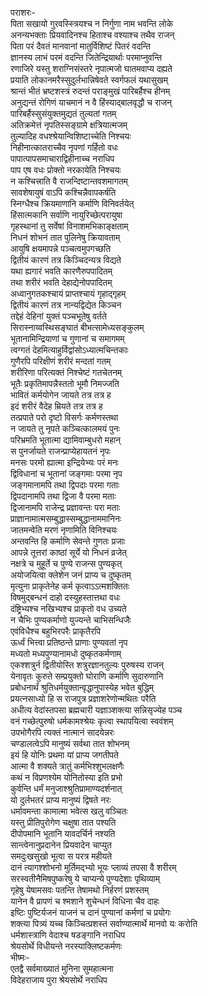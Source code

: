 पराशरः-   
पिता सखायो गुरवस्स्त्रियश्च न निर्गुणा नाम भवन्ति लोके  
अनन्यभक्ताः प्रियवादिनश्च हिताश्च वश्याश्च तथैव राजन्  
पिता परं दैवतं मानवानां मातुर्विशिष्टं पितरं वदन्ति  
ज्ञानस्य लाभं परमं वदन्ति जितेन्द्रियार्थाः परमाप्नुवन्ति  
रणाजिरे यस्तु शराग्निसंस्तरे नृपात्मजो घातमवाप्य दह्यते  
प्रयाति लोकानमरैस्सुदुर्लभान्निषेवते स्वर्गफलं यथासुखम्  
श्रान्तं भीतं भ्रष्टशस्त्रं रुदन्तं पराङ्मुखं पारिबर्हैश्च हीनम्  
अनुद्यन्तं रोगिणं याचमानं न वै हिंस्याद्बालवृद्धौ च राजन्  
पारिबर्हैस्सुसंयुक्तमुद्यतं तुल्यतां गतम्  
अतिक्रमेत्तं नृपतिस्सङ्ग्रामे क्षत्रियात्मजम्  
तुल्यादिह वधश्श्रेयान्विशिष्टाच्चेति निश्चयः  
निहीनात्कातराच्चैव नृपणां गर्हितो वधः  
पापात्पापसमाचाराद्विहीनाच्च नराधिप  
पाप एष वधः प्रोक्तो नरकायेति निश्चयः  
न कश्चित्त्राति वै राजन्दिष्टान्तवशमागतम्  
सावशेषायुषं वाऽपि कश्चिन्नैवापकर्षति  
स्निग्धैश्च क्रियमाणानि कर्माणि विनिवर्तयेत्  
हिंसात्मकानि सर्वाणि नायुरिच्छेत्परायुषा  
गृहस्थानां तु सर्वेषां विनाशमभिकाङ्क्षताम्  
निधनं शोभनं तात पुलिनेषु क्रियावताम्  
आयुषि क्षयमापन्ने पञ्चत्वमुपगच्छति  
द्वितीयं कारणं तत्र किञ्चिदन्यत्र विद्यते  
यथा ह्यगारं भवति कारणैरुपपादितम्  
तथा शरीरं भवति देहाद्येनोपपादितम्  
अध्वानुगतकश्चायं प्राप्तश्चायं गृहाद्गृहम्  
द्वितीयं कारणं तत्र नान्यद्विद्येत किञ्चन  
तद्देहं देहिनां युक्तं पञ्चभूतेषु वर्तते  
सिरास्नाय्वस्थिसङ्घातं बीभत्सामेध्यसङ्कुलम्  
भूतानामिन्द्रियाणां च गुणानां च समागमम्  
त्वग्गतं देहमित्याहुर्विद्वांसोऽध्यात्मचिन्तकाः  
गुणैरपि परिक्षीणं शरीरं मन्दतां गतम्  
शरीरिणा परित्यक्तं निश्चेष्टं गतचेतनम्  
भूतैः प्रकृतिमापन्नैस्ततो भूमौ निमज्जति  
भावितं कर्मयोगेन जायते तत्र तत्र ह  
इदं शरीरं वैदेह म्रियते तत्र तत्र ह  
तत्प्रपाते परो दृष्टो विसर्गः कर्मणस्तथा  
न जायते तु नृपते कञ्चित्कालमयं पुनः  
परिभ्रमति भूतात्मा द्यामिवाम्बुधरो महान्  
स पुनर्जायते राजन्प्राप्येहायतनं नृपः  
मनसः परमो ह्यात्मा इन्द्रियेभ्यः परं मनः  
द्विविधानां च भूतानां जङ्गमाः परमा नृप  
जङ्गमानामपि तथा द्विपदाः परमा गताः  
द्विपदानामपि तथा द्विजा वै परमा मताः  
द्विजानामपि राजेन्द्र प्रज्ञावन्तः परा मताः  
प्राज्ञानामात्मसम्बुद्धास्सम्बुद्धानाममानिनः  
जातमन्वेति मरणं नृणामिति विनिश्चयः  
अन्तवन्ति हि कर्माणि सेवन्ते गुणतः प्रजाः  
आपन्ने तूत्तरां काष्ठां सूर्ये यो निधनं व्रजेत्  
नक्षत्रे च मुहूर्ते च पुण्ये राजन्स पुण्यकृत्  
अयोजयित्वा क्लेशेन जनं प्राप्य च दुष्कृतम्  
मृत्युना प्राकृतेनेह कर्म कृत्वाऽऽत्मशक्तितः  
विषमुद्बन्धनं दाहो दस्युहस्तात्तथा वधः  
दंष्ट्रिभ्यश्च नखिभ्यश्च प्राकृतो वध उच्यते  
न चैभिः पुण्यकर्माणो युज्यन्ते चाभिसन्धिजैः  
एवंविधैश्च बहुभिरपरैः प्राकृतैरपि  
ऊर्ध्वं भित्त्वा प्रतिष्ठन्ते प्राणाः पुण्यवतां नृप  
मध्यतो मध्यपुण्यानामधो दुष्कृतकर्मणाम्  
एकश्शत्रुर्न द्वितीयोस्ति शत्रुरज्ञानतुल्यः पुरुषस्य राजन्  
येनावृतः कुरुते सम्प्रयुक्तो घोराणि कर्माणि सुदारुणानि  
प्रबोधनार्थं श्रुतिधर्मयुक्तान्वृद्धानुपास्येह भवेत बुद्धिम्  
प्रयत्नसाध्यो हि स राजपुत्र प्रज्ञाशरेणोन्मथितः परैति  
अधीत्य वेदांस्तपसा ब्रह्मचारी यज्ञाञ्शक्त्या सन्निसृज्येह पञ्च  
वनं गच्छेत्पुरुषो धर्मकामश्श्रेयः कृत्वा स्थापयित्वा स्ववंशम्  
उपभोगैरपि त्यक्तं नात्मानं सादयेन्नरः  
चण्डालत्वेऽपि मानुष्यं सर्वथा तात शोभनम्  
इयं हि योनिः प्रथमा यां प्राप्य जगतीपते  
आत्मा वै शक्यते त्रातुं कर्मभिश्शुभलक्षणैः  
कथं न विप्रणश्येम योनितोस्या इति प्रभो  
कुर्वन्ति धर्मं मनुजाश्श्रुतिप्रामाण्यदर्शनात्  
यो दुर्लभतरं प्राप्य मानुष्यं द्विषते नरः  
धर्मावमन्ता कामात्मा भवेत्स खलु वञ्चितः  
यस्तु प्रीतिपुरोगेण चक्षुषा तात पश्यति  
दीपोपमानि भूतानि यावदर्चिर्न नश्यति  
सान्त्वेनानुप्रदानेन प्रियवादेन चाप्युत  
समदुःखसुखो भूत्वा स परत्र महीयते  
दानं त्यागश्शोभनो मुर्तिमद्भ्यो भूयः प्लाव्यं तपसा वै शरीरम्  
सरस्वतीनैमिषपुष्करेषु ये चाप्यन्ये पुण्यदेशाः पृथिव्याम्  
गृहेषु येषामसवः पतन्ति तेषामथो निर्हरणं प्रशस्तम्  
यानेन वै प्रापणं च श्मशाने शुचेन्धनं विधिना चैव दाहः  
इष्टिः पुष्टिर्यजनं याजनं च दानं पुण्यानां कर्मणां च प्रयोगः  
शक्त्या पित्र्यं यच्च किञ्चित्प्रशस्तं सर्वाण्यात्मार्थे मानवो यः करोति  
धर्मशास्त्राणि वेदाश्च षडङ्गानि नराधिप  
श्रेयसोर्थे विधीयन्ते नरस्याक्लिष्टकर्मणः  
भीष्मः-   
एतद्वै सर्वमाख्यातं मुनिना सुमहात्मना  
विदेहराजाय पुरा श्रेयसोर्थे नराधिप   
